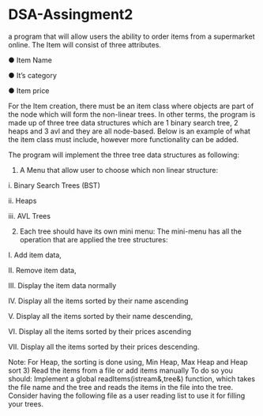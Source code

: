 # DSA-Assingment2

a program that will allow users the ability to order items from a
supermarket online. The Item will consist of three attributes.

● Item Name

● It’s category

● Item price

For the Item creation, there must be an item class where objects are part of
the node which will form the non-linear trees. In other terms, the program
is made up of three tree data structures which are 1 binary search tree,
2 heaps and 3 avl and they are all node-based.
Below is an example of what the item class must include, however more
functionality can be added.

The program will implement the three tree data structures as following:
1) A Menu that allow user to choose which non linear structure:

i. Binary Search Trees (BST)

ii. Heaps

iii. AVL Trees

2) Each tree should have its own mini menu:
The mini-menu has all the operation that are applied the tree
structures:

I. Add item data,

II. Remove item data,

III. Display the item data normally

IV. Display all the items sorted by their name
ascending

V. Display all the items sorted by their name
descending,

VI. Display all the items sorted by their prices
ascending

VII. Display all the items sorted by their prices
descending.


Note: For Heap, the sorting is done using, Min Heap, Max Heap and
Heap sort
3) Read the items from a file or add items manually
To do so you should:
Implement a global
readItems(istream&,tree&) function, which takes the file name and
the tree and reads the items in the file into the tree. Consider having the following file as a user reading list to use it for filling your trees.
